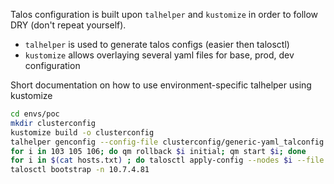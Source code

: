 Talos configuration is built upon `talhelper` and `kustomize` in order to follow DRY (don't repeat yourself).

- `talhelper` is used to generate talos configs (easier then talosctl)
- `kustomize` allows overlaying several yaml files for base, prod, dev configuration

Short documentation on how to use environment-specific talhelper using kustomize

```sh
cd envs/poc
mkdir clusterconfig
kustomize build -o clusterconfig
talhelper genconfig --config-file clusterconfig/generic-yaml_talconfig.yaml
for i in 103 105 106; do qm rollback $i initial; qm start $i; done
for i in $(cat hosts.txt) ; do talosctl apply-config --nodes $i --file clusterconfig/talos1-$i.yaml --insecure; done
talosctl bootstrap -n 10.7.4.81
```